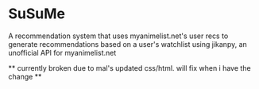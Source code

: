 # SuSuMe
A recommendation system that uses myanimelist.net's user recs to generate recommendations based on a user's watchlist using jikanpy, an unofficial API for myanimelist.net

** currently broken due to mal's updated css/html. will fix when i have the change **
